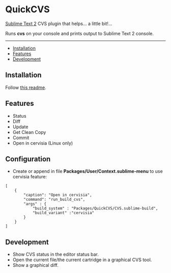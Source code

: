 QuickCVS
=================

[Sublime Text 2](http://www.sublimetext.com/2) CVS plugin that helps... a little bit!...

Runs **cvs** on your console and prints output to Sublime Text 2 console.

---

- [Installation](#installation)
- [Features](#features)
- [Development](#development)


Installation
------------
Follow [this readme](https://github.com/ePages-rnd/sublimetext-plugins).


Features
--------

* Status
* Diff
* Update
* Get Clean Copy
* Commit
* Open in cervisia (Linux only)

Configuration
-------------
* Create or append in file **Packages/User/Context.sublime-menu** to use cervisia feature:
```
[
    {
        "caption": "Open in cervisia",
        "command": "run_build_cvs",
        "args" : {
            "build_system" : "Packages/QuickCVS/CVS.sublime-build",
            "build_variant" :"cervisia"
        }
    }
]
```


Development
-----------
* Show CVS status in the editor status bar.
* Open the current file/the current cartridge in a graphical CVS tool.
* Show a graphical diff.
